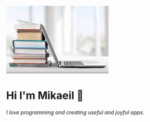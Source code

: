 ![](https://github.com/mikaeileghbal/mikaeileghbal/blob/main/laptop.jpg)
# Hi I'm Mikaeil 👋

###### I love programming and creating useful and joyful apps.

<!--
**mikaeileghbal/mikaeileghbal** is a ✨ _special_ ✨ repository because its `README.md` (this file) appears on your GitHub profile.



Here are some ideas to get you started:

- 🔭 I’m currently working on ...
- 🌱 I’m currently learning ...
- 👯 I’m looking to collaborate on ...
- 🤔 I’m looking for help with ...
- 💬 Ask me about ...
- 📫 How to reach me: ...
- 😄 Pronouns: ...
- ⚡ Fun fact: ...
-->
